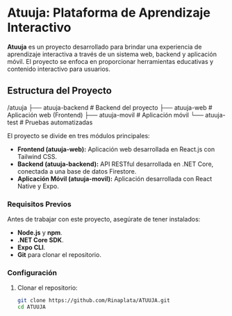 # Atuuja: Plataforma de Aprendizaje Interactivo

**Atuuja** es un proyecto desarrollado para brindar una experiencia de aprendizaje interactiva a través de un sistema web, backend y aplicación móvil. El proyecto se enfoca en proporcionar herramientas educativas y contenido interactivo para usuarios.

## Estructura del Proyecto

/atuuja
├── atuuja-backend     # Backend del proyecto
├── atuuja-web         # Aplicación web (Frontend)
├── atuuja-movil       # Aplicación móvil
└── atuuja-test        # Pruebas automatizadas

El proyecto se divide en tres módulos principales:

- **Frontend (atuuja-web):** Aplicación web desarrollada en React.js con Tailwind CSS.
- **Backend (atuuja-backend):** API RESTful desarrollada en .NET Core, conectada a una base de datos Firestore.
- **Aplicación Móvil (atuuja-movil):** Aplicación desarrollada con React Native y Expo.

### Requisitos Previos

Antes de trabajar con este proyecto, asegúrate de tener instalados:

- **Node.js** y **npm**.
- **.NET Core SDK**.
- **Expo CLI**.
- **Git** para clonar el repositorio.

### Configuración

1. Clonar el repositorio:
   ```bash
   git clone https://github.com/Rinaplata/ATUUJA.git
   cd ATUUJA
